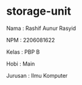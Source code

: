 # storage-unit
Nama    : Rashif Aunur Rasyid

NPM     : 2206081622

Kelas   : PBP B

Hobi    : Main

Jurusan : Ilmu Komputer